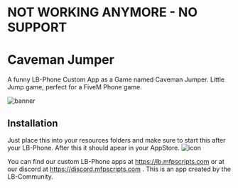 # NOT WORKING ANYMORE - NO SUPPORT
# Caveman Jumper
A funny LB-Phone Custom App as a Game named Caveman Jumper. Little Jump game, perfect for a FiveM Phone game.

![banner](https://github.com/user-attachments/assets/374ff924-b8ec-4441-9b26-976a9e86ffa2)

## Installation
Just place this into your resources folders and make sure to start this after your LB-Phone. After this it should apear in your AppStore.
![icon](https://github.com/user-attachments/assets/5ade146e-b104-4118-b95c-df86cc254631)

You can find our custom LB-Phone apps at https://lb.mfpscripts.com or at our discord at https://discord.mfpscripts.com . This is an app created by the LB-Community.
